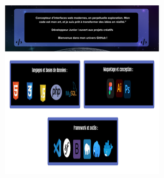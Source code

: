 ![Ma bannière](./banner.git.png)
<img src="./langage.png" alt="Ma bannière" width="2000" height="400">

